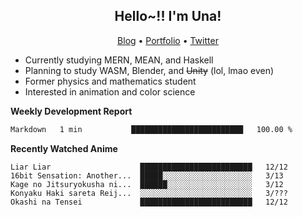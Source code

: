 <h2 align="center">
  Hello~!! I'm Una!
</h2>

<p align="center">
  <a href="https://anarchy.website/">Blog</a> &bull;
  <a href="https://una-ada.github.io/">Portfolio</a> &bull;
  <a href="https://twitter.com/xn__z7x">Twitter</a>
</p>

- Currently studying MERN, MEAN, and Haskell
- Planning to study WASM, Blender, and ~~Unity~~ (lol, lmao even)
- Former physics and mathematics student
- Interested in animation and color science

**Weekly Development Report**

<!--START_SECTION:waka-->

```txt
Markdown   1 min           █████████████████████████   100.00 %
```

<!--END_SECTION:waka-->

**Recently Watched Anime**

<!-- RECENT-ANIME:START -->

    Liar Liar                    █████████████████████████   12/12
    16bit Sensation: Another...  █████░░░░░░░░░░░░░░░░░░░░   3/13
    Kage no Jitsuryokusha ni...  ██████░░░░░░░░░░░░░░░░░░░   3/12
    Konyaku Haki sareta Reij...  ░░░░░░░░░░░░░░░░░░░░░░░░░   3/???
    Okashi na Tensei             █████████████████████████   12/12
<!-- RECENT-ANIME:END -->
